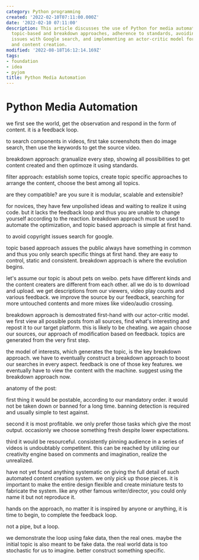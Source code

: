 ```yaml
---
category: Python programming
created: '2022-02-10T07:11:00.000Z'
date: '2022-02-10 07:11:00'
description: This article discusses the use of Python for media automation, covering
  topic-based and breakdown approaches, adherence to standards, avoiding copyright
  issues with Google search, and implementing an actor-critic model for optimization
  and content creation.
modified: '2022-08-18T16:12:14.169Z'
tags:
- foundation
- idea
- pyjom
title: Python Media Automation
---
```


# Python Media Automation

we first see the world, get the observation and respond in the form of content. it is a feedback loop.

to search components in videos, first take screenshots then do image search, then use the keywords to get the source video.

breakdown approach:
granualize every step, showing all possibilities to get content created and then optimoze it using standards.

filter approach:
establish some topics, create topic specific approaches to arrange the content, choose the best among all topics.

are they compatible? are you sure it is modular, scalable and extensible?

for novices, they have few unpolished ideas and waiting to realize it using code. but it lacks the feedback loop and thus you are unable to change yourself according to the reaction. breakdown approach must be used to automate the optimization, and topic based approach is simple at first hand.

to avoid copyright issues search for google.

topic based approach assues the public always have something in common and thus you only search specific things at first hand. they are easy to control, static and consistent. breakdown approach is where the evolution begins.

let's assume our topic is about pets on weibo. pets have different kinds and the content creaters are different from each other. all we do is to download and upload. we get descriptions from our viewers, video play counts and various feedback. we improve the source by our feedback, searching for more untouched contents and more mixes like video/audio crossing.

breakdown approach is demostrated first-hand with our actor-critic model. we first view all possible posts from all sources, find what's interesting and repost it to our target platform. this is likely to be cheating. we again choose our sources, our approach of modification based on feedback. topics are generated from the very first step.

the model of interests, which generates the topic, is the key breakdown approach. we have to eventually construct a breakdown approach to boost our searches in every aspect. feedback is one of those key features. we eventually have to view the content with the machine. suggest using the breakdown approach now.

anatomy of the post:

first thing it would be postable, according to our mandatory order. it would not be taken down or banned for a long time. banning detection is required and usually simple to test against.

second it is most profitable. we only prefer those tasks which give the most output. occasionly we choose something fresh despite lower expectations.

third it would be resourceful. consistently pinning audience in a series of videos is undoubtably competitent. this can be reached by utilizing our creativity engine based on comments and imagination, realize the unrealized.

have not yet found anything systematic on giving the full detail of such automated content creation system. we only pick up those pieces. it is important to make the entire design flexible and create miniature tests to fabricate the system. like any other famous writer/director, you could only name it but not reproduce it.

hands on the approach, no matter it is inspired by anyone or anything, it is time to begin, to complete the feedback loop.

not a pipe, but a loop.

we demonstrate the loop using fake data, then the real ones. maybe the initial topic is also meant to be fake data. the real world data is too stochastic for us to imagine. better construct something specific.
